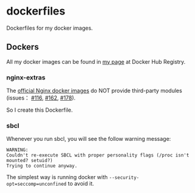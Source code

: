 # dockerfiles

Dockerfiles for my docker images.

## Dockers

All my docker images can be found in [my page][my-docker-hub-url] at Docker
Hub Registry.

[my-docker-hub-url]: https://hub.docker.com/r/yangby/

### nginx-extras

The [official Nginx docker images][nginx-docker-url] do NOT provide third-party
modules (issues： [#116][nginx-issue-116-url], [#162][nginx-issue-162-url],
[#178][nginx-issue-178-url]).

So I create this Dockerfile.

[nginx-docker-url]: https://github.com/nginxinc/docker-nginx
[nginx-issue-116-url]: https://github.com/nginxinc/docker-nginx/issues/116
[nginx-issue-162-url]: https://github.com/nginxinc/docker-nginx/issues/162
[nginx-issue-178-url]: https://github.com/nginxinc/docker-nginx/issues/178

### sbcl

Whenever you run sbcl, you will see the follow warning message:

```
WARNING:
Couldn't re-execute SBCL with proper personality flags (/proc isn't mounted? setuid?)
Trying to continue anyway.
```

The simplest way is running docker with `--security-opt=seccomp=unconfined`
to avoid it.
